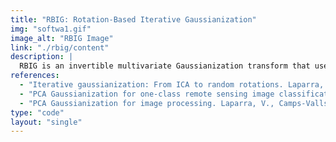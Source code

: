 ```yaml
---
title: "RBIG: Rotation-Based Iterative Gaussianization"
img: "softwa1.gif"
image_alt: "RBIG Image"
link: "./rbig/content"
description: |
  RBIG is an invertible multivariate Gaussianization transform that uses univariate histogram Gaussianization and multivariate rotation. This method is useful for multivariate PDF estimation and associated applications.
references:
  - "Iterative gaussianization: From ICA to random rotations. Laparra, V., Camps-Valls, G., Malo, J. IEEE Transactions on Neural Networks, 22(4):537-549, 2011."
  - "PCA Gaussianization for one-class remote sensing image classification. Laparra, V., Muñoz-Marí, J., Camps-Valls, G., Malo, J. Proceedings of SPIE, 7477, 2009."
  - "PCA Gaussianization for image processing. Laparra, V., Camps-Valls, G., Malo, J. Proceedings - International Conference on Image Processing, ICIP, 2009."
type: "code"
layout: "single"
---
```

